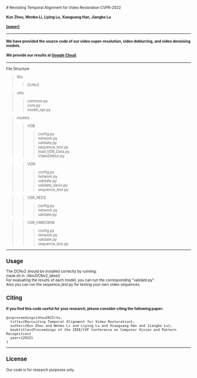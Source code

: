 <font size=1> # Revisiting Temporal Alignment for Video Restoration CVPR-2022 <br>
#### Kun Zhou, Wenbo Li, Liying Lu, Xiaoguang Han, Jiangbo Lu
#### [\[paper\]](https://arxiv.org/pdf/2111.15288v2.pdf) <br>
---
#### We have provided the source code of our video super-resolution, video deblurring, and video denoising models. <br>
#### We provide our results at [Google Cloud](https://drive.google.com/drive/folders/1EMWTJhRXR6F3-6Mk-4T09kB5qSMcs1iS?usp=sharing). <br>
---
File Structure  <br>
   >libs <br>
   >>DcNv2 <br>
   
   >utils <br>
   >>common.py  <br>
   >>core.py  <br>
   >>model_opr.py  <br>
   
   >models  <br>
   >>VDB  <br>
   >>>config.py   <br>
   >>>network.py  <br>
   >>>validate.py  <br>
   >>>sequence_test.py  <br>
   >>>load_VDB_Data.py  <br>
   >>>VideoDeblur.py  <br>
   
   >>VDN  <br>
  >>>config.py   <br>
  >>>network.py  <br>
  >>>validate.py  <br>
  >>>validate_davis.py  <br>
  >>>sequence_test.py  <br>
  
  >>VSR_REDS  <br>
  >>>config.py   <br>
  >>>network.py  <br>
  >>>validate.py  <br>
  
   >>VSR_VIMEO90K  <br>
   >>>config.py   <br>
   >>>network.py  <br>
   >>>validate.py  <br>
   >>>sequence_test.py  <br>
---
## Usage
The DCNv2 should be installed correctly by running: <br>
      mask.sh in ./libs/DCNv2_latest/ <br>
For evaluating the results of each model, you can run the corresponding "validate.py". <br>
Also you can run the sequence_test.py for testing your own video sequences. <br>

## Citing
#### If you find this code useful for your research, please consider citing the following paper:
    @inproceedings{zhou2021rta, 
      title={Revisiting Temporal Alignment for Video Restoration},
      author={Kun Zhou and Wenbo Li and Liying Lu and Xiaoguang Han and Jiangbo Lu}, 
      booktitle={Proceedings of the IEEE/CVF Conference on Computer Vision and Pattern Recognition} 
      year={2022} 
    } 
---
## License 
Our code is for research purposes only. 
 </font>
